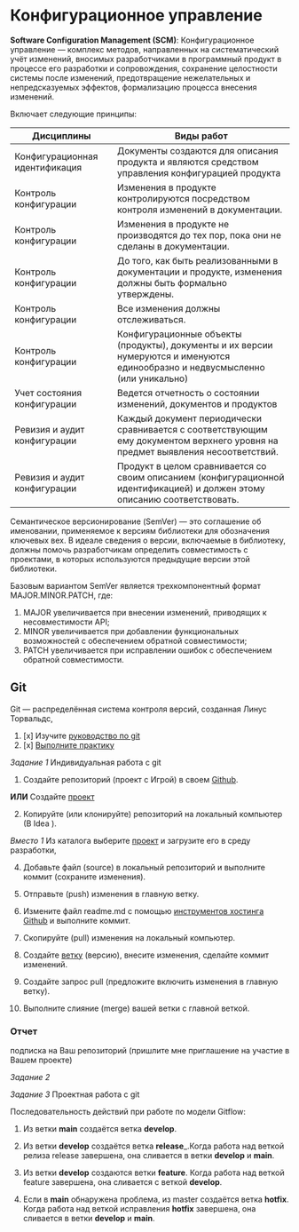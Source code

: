 # Конфигурационное управление

**Software Configuration Management (SCM)**:  Конфигурационное управление  — комплекс методов, направленных на систематический учёт изменений, 
вносимых разработчиками в программный продукт в процессе его разработки и сопровождения, сохранение целостности системы после изменений, 
предотвращение нежелательных и непредсказуемых эффектов, формализацию процесса внесения изменений.

Включает следующие принципы:

Дисциплины | Виды работ
------------ | -------------
Конфигурационная идентификация | Документы создаются для описания продукта и являются средством управления конфигурацией продукта
Контроль конфигурации  | Изменения в продукте контролируются посредством контроля изменений в документации.
Контроль конфигурации  | Изменения в продукте не производятся до тех пор, пока они не сделаны в документации.
Контроль конфигурации  | До того, как быть реализованными в документации и продукте, изменения должны быть формально утверждены.
Контроль конфигурации  | Все изменения должны отслеживаться.
Контроль конфигурации  | Конфигурационные объекты (продукты), документы и их версии нумеруются и именуются единообразно и недвусмысленно (или уникально)
Учет состояния конфигурации | Ведется отчетность о состоянии изменений, документов и продуктов
Ревизия и аудит конфигурации | Каждый документ периодически сравнивается с соответствующим ему документом верхнего уровня на предмет выявления несоответствий.
Ревизия и аудит конфигурации | Продукт в целом сравнивается со своим описанием (конфигурационной идентификацией) и должен этому описанию соответствовать.


Семантическое версионирование (SemVer) — это соглашение об именовании, применяемое к версиям библиотеки для обозначения ключевых вех. В идеале сведения о версии, включаемые в библиотеку, должны помочь разработчикам определить совместимость с проектами, в которых используются предыдущие версии этой библиотеки.

Базовым вариантом SemVer является трехкомпонентный формат MAJOR.MINOR.PATCH, где:

1. MAJOR увеличивается при внесении изменений, приводящих к несовместимости API;
2. MINOR увеличивается при добавлении функциональных возможностей с обеспечением обратной совместимости;
3. PATCH увеличивается при исправлении ошибок с обеспечением обратной совместимости.

## Git
Git — распределённая система контроля версий, созданная Линус Торвальдс,


1. [x] Изучите [руководство по git](https://github.com/olgmina/SWEngineering-technics.github.io/blob/8f8e3861b2c7ccc1be2c5c24ad444448a5b3b664/ConfigManagment/progit_v2.1.18.pdf)
2. [x] [Выполните практику](https://learngitbranching.js.org/)

_Задание 1_ Индивидуальная работа с git

1. Создайте репозиторий (проект c Игрой) в своем [Github](https://docs.github.com/en/github/getting-started-with-github/set-up-git).

__ИЛИ__ Создайте [проект](https://guides.github.com/activities/hello-world)

2. Копируйте (или клонируйте) репозиторий на локальный компьютер (В Idea <open SCM>).
 
_Вместо 1_ Из каталога выберите [проект](https://github.com/olgmina/student-project-catalog.git) и загрузите его в среду разработки,
 
4. Добавьте файл (source) в локальный репозиторий и выполните коммит (сохраните изменения).
 
5. Отправьте (push) изменения в главную ветку.
 
6. Измените файл readme.md с помощью [инструментов хостинга Github](https://guides.github.com/features/wikis/) и выполните коммит.
 
7. Скопируйте (pull) изменения на локальный компьютер.
 
8. Создайте [ветку](https://guides.github.com/activities/forking/) (версию), внесите изменения, сделайте коммит изменений.
 
9. Создайте запрос pull (предложите включить изменения в главную ветку).
 
10. Выполните слияние (merge) вашей ветки с главной веткой.

### Отчет

 подписка на Ваш репозиторий (пришлите мне приглашение на участие в Вашем проекте)

 _Задание 2_ 

 _Задание 3_ Проектная работа с git
 
Последовательность действий при работе по модели Gitflow:

1. Из ветки __main__ создаётся ветка __develop__.

2. Из ветки __develop__ создаётся ветка __release___.Когда работа над веткой релиза release завершена, она сливается в ветки __develop__ и __main__.
 
3. Из ветки __develop__ создаются ветки __feature__. Когда работа над веткой feature завершена, она сливается с веткой __develop__.

4. Если в __main__ обнаружена проблема, из master создаётся ветка __hotfix__.
Когда работа над веткой исправления __hotfix__ завершена, она сливается в ветки __develop__ и __main__.
 
